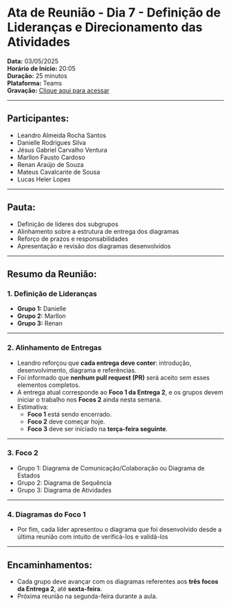 # Ata de Reunião - Dia 7 - Definição de Lideranças e Direcionamento das Atividades

**Data:** 03/05/2025  
**Horário de Início:** 20:05  
**Duração:** 25 minutos  
**Plataforma:** Teams  
**Gravação:** [Clique aqui para acessar](https://drive.google.com/file/d/1iWTMiHQrv0-KxwLewmsy6vBh-BWmcMZT/view?usp=sharing)

---

## Participantes:
- Leandro Almeida Rocha Santos  
- Danielle Rodrigues Silva  
- Jésus Gabriel Carvalho Ventura  
- Marllon Fausto Cardoso  
- Renan Araújo de Souza  
- Mateus Cavalcante de Sousa
- Lucas Heler Lopes

---

## Pauta:
- Definição de líderes dos subgrupos
- Alinhamento sobre a estrutura de entrega dos diagramas
- Reforço de prazos e responsabilidades
- Apresentação e revisão dos diagramas desenvolvidos

---

## Resumo da Reunião:

### 1. Definição de Lideranças
- **Grupo 1:** Danielle 
- **Grupo 2:** Marllon
- **Grupo 3:** Renan
---

### 2. Alinhamento de Entregas
- Leandro reforçou que **cada entrega deve conter**: introdução, desenvolvimento, diagrama e referências.
- Foi informado que **nenhum pull request (PR)** será aceito sem esses elementos completos.
- A entrega atual corresponde ao **Foco 1 da Entrega 2**, e os grupos devem iniciar o trabalho nos **Focos 2** ainda nesta semana.
- Estimativa:
  - **Foco 1** está sendo encerrado.
  - **Foco 2** deve começar hoje.
  - **Foco 3** deve ser iniciado na **terça-feira seguinte**.
---

### 3. Foco 2
  - Grupo 1: Diagrama de Comunicação/Colaboração ou Diagrama de Estados
  - Grupo 2: Diagrama de Sequência
  - Grupo 3: Diagrama de Atividades
---

### 4. Diagramas do Foco 1
  - Por fim, cada líder apresentou o diagrama que foi desenvolvido desde a última reunião com intuito de verificá-los e validá-los
---

## Encaminhamentos:
- Cada grupo deve avançar com os diagramas referentes aos **três focos da Entrega 2**, até **sexta-feira**.
- Próxima reunião na segunda-feira durante a aula.
